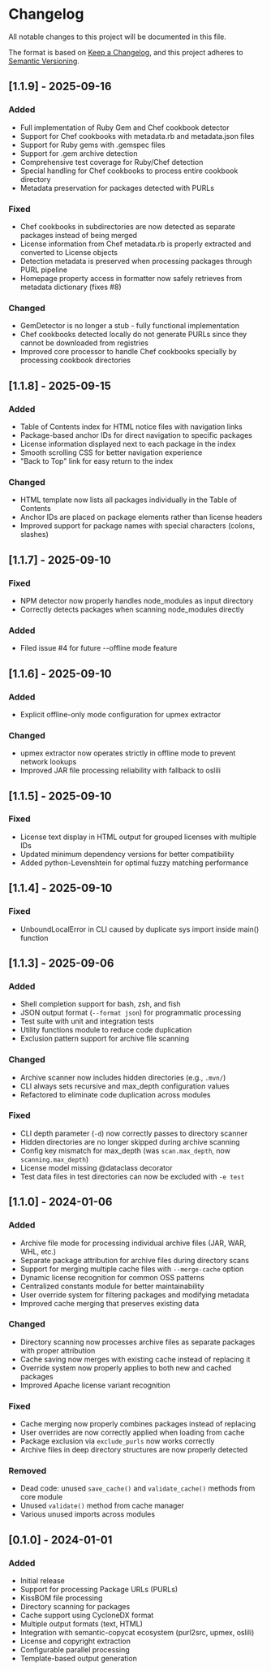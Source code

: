 # Changelog

All notable changes to this project will be documented in this file.

The format is based on [Keep a Changelog](https://keepachangelog.com/en/1.0.0/),
and this project adheres to [Semantic Versioning](https://semver.org/spec/v2.0.0.html).

## [1.1.9] - 2025-09-16

### Added
- Full implementation of Ruby Gem and Chef cookbook detector
- Support for Chef cookbooks with metadata.rb and metadata.json files
- Support for Ruby gems with .gemspec files
- Support for .gem archive detection
- Comprehensive test coverage for Ruby/Chef detection
- Special handling for Chef cookbooks to process entire cookbook directory
- Metadata preservation for packages detected with PURLs

### Fixed
- Chef cookbooks in subdirectories are now detected as separate packages instead of being merged
- License information from Chef metadata.rb is properly extracted and converted to License objects
- Detection metadata is preserved when processing packages through PURL pipeline
- Homepage property access in formatter now safely retrieves from metadata dictionary (fixes #8)

### Changed
- GemDetector is no longer a stub - fully functional implementation
- Chef cookbooks detected locally do not generate PURLs since they cannot be downloaded from registries
- Improved core processor to handle Chef cookbooks specially by processing cookbook directories

## [1.1.8] - 2025-09-15

### Added
- Table of Contents index for HTML notice files with navigation links
- Package-based anchor IDs for direct navigation to specific packages
- License information displayed next to each package in the index
- Smooth scrolling CSS for better navigation experience
- "Back to Top" link for easy return to the index

### Changed
- HTML template now lists all packages individually in the Table of Contents
- Anchor IDs are placed on package elements rather than license headers
- Improved support for package names with special characters (colons, slashes)

## [1.1.7] - 2025-09-10

### Fixed
- NPM detector now properly handles node_modules as input directory
- Correctly detects packages when scanning node_modules directly

### Added
- Filed issue #4 for future --offline mode feature

## [1.1.6] - 2025-09-10

### Added
- Explicit offline-only mode configuration for upmex extractor

### Changed
- upmex extractor now operates strictly in offline mode to prevent network lookups
- Improved JAR file processing reliability with fallback to oslili

## [1.1.5] - 2025-09-10

### Fixed
- License text display in HTML output for grouped licenses with multiple IDs
- Updated minimum dependency versions for better compatibility
- Added python-Levenshtein for optimal fuzzy matching performance

## [1.1.4] - 2025-09-10

### Fixed
- UnboundLocalError in CLI caused by duplicate sys import inside main() function

## [1.1.3] - 2025-09-06

### Added
- Shell completion support for bash, zsh, and fish
- JSON output format (`--format json`) for programmatic processing
- Test suite with unit and integration tests
- Utility functions module to reduce code duplication
- Exclusion pattern support for archive file scanning

### Changed
- Archive scanner now includes hidden directories (e.g., `.mvn/`)
- CLI always sets recursive and max_depth configuration values
- Refactored to eliminate code duplication across modules

### Fixed
- CLI depth parameter (`-d`) now correctly passes to directory scanner
- Hidden directories are no longer skipped during archive scanning
- Config key mismatch for max_depth (was `scan.max_depth`, now `scanning.max_depth`)
- License model missing @dataclass decorator
- Test data files in test directories can now be excluded with `-e test`

## [1.1.0] - 2024-01-06

### Added
- Archive file mode for processing individual archive files (JAR, WAR, WHL, etc.)
- Separate package attribution for archive files during directory scans
- Support for merging multiple cache files with `--merge-cache` option
- Dynamic license recognition for common OSS patterns
- Centralized constants module for better maintainability
- User override system for filtering packages and modifying metadata
- Improved cache merging that preserves existing data

### Changed
- Directory scanning now processes archive files as separate packages with proper attribution
- Cache saving now merges with existing cache instead of replacing it
- Override system now properly applies to both new and cached packages
- Improved Apache license variant recognition

### Fixed
- Cache merging now properly combines packages instead of replacing
- User overrides are now correctly applied when loading from cache
- Package exclusion via `exclude_purls` now works correctly
- Archive files in deep directory structures are now properly detected

### Removed
- Dead code: unused `save_cache()` and `validate_cache()` methods from core module
- Unused `validate()` method from cache manager
- Various unused imports across modules

## [0.1.0] - 2024-01-01

### Added
- Initial release
- Support for processing Package URLs (PURLs)
- KissBOM file processing
- Directory scanning for packages
- Cache support using CycloneDX format
- Multiple output formats (text, HTML)
- Integration with semantic-copycat ecosystem (purl2src, upmex, oslili)
- License and copyright extraction
- Configurable parallel processing
- Template-based output generation